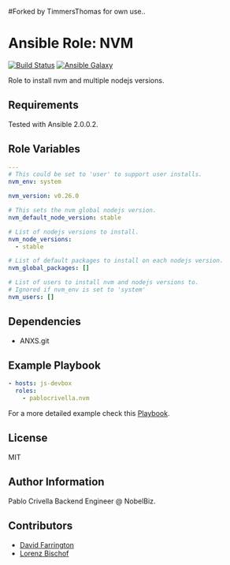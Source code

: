 #Forked by TimmersThomas for own use..

# Ansible Role: NVM

[![Build
Status](http://img.shields.io/travis/pablocrivella/ansible-role-nvm.svg?style=flat)](http://travis-ci.org/pablocrivella/ansible-role-nvm)
[![Ansible
Galaxy](http://img.shields.io/badge/galaxy-pablocrivella.nvm-660198.svg?style=flat)](https://galaxy.ansible.com/list#/roles/3745)

Role to install nvm and multiple nodejs versions.

## Requirements

Tested with Ansible 2.0.0.2.

## Role Variables

```yaml
---
# This could be set to 'user' to support user installs.
nvm_env: system

nvm_version: v0.26.0

# This sets the nvm global nodejs version.
nvm_default_node_version: stable

# List of nodejs versions to install.
nvm_node_versions:
  - stable

# List of default packages to install on each nodejs version.
nvm_global_packages: []

# List of users to install nvm and nodejs versions to.
# Ignored if nvm_env is set to 'system'
nvm_users: []
```

## Dependencies

- ANXS.git

## Example Playbook

```yaml
- hosts: js-devbox
  roles:
    - pablocrivella.nvm
```

For a more detailed example check this [Playbook](https://github.com/pablocrivella/apps-forge/blob/master/provisioning/js.yml).

## License

MIT

## Author Information

Pablo Crivella Backend Engineer @ NobelBiz.

## Contributors

- [David Farrington](https://github.com/farridav)
- [Lorenz Bischof](https://github.com/Lorenzbi)
